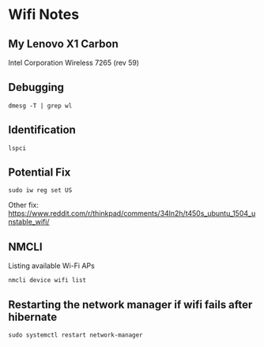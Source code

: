 # Wifi Notes

## My Lenovo X1 Carbon

Intel Corporation Wireless 7265 (rev 59)

## Debugging

    dmesg -T | grep wl

## Identification

    lspci

## Potential Fix

    sudo iw reg set US

Other fix: https://www.reddit.com/r/thinkpad/comments/34ln2h/t450s_ubuntu_1504_unstable_wifi/

## NMCLI

Listing available Wi-Fi APs

    nmcli device wifi list

## Restarting the network manager if wifi fails after hibernate

    sudo systemctl restart network-manager
